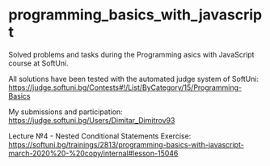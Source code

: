 # programming_basics_with_javascript
 Solved problems and tasks during the Programming asics with JavaScript course at SoftUni.

All solutions have been tested with the automated judge system of SoftUni:
 https://judge.softuni.bg/Contests#!/List/ByCategory/15/Programming-Basics

My submissions and participation:
 https://judge.softuni.bg/Users/Dimitar_Dimitrov93

Lecture №4 - Nested Conditional Statements Exercise:
https://softuni.bg/trainings/2813/programming-basics-with-javascript-march-2020%20-%20copy/internal#lesson-15046